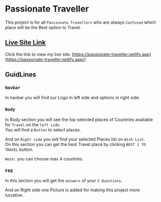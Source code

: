 # Passionate Traveller

This project is for all `Passionate Travellers` who are always `Confused` which place will be the Best option to Travel.

## [Live Site Link](https://passionate-traveller.netlify.app/)

Click the link to view my live site: [https://passionate-traveller.netlify.app](https://passionate-traveller.netlify.app/)

## GuidLines
### `Navbar`

In navbar you will find our Logo in left side and options in right side.

### `Body`

In Body section you will see the top selected places of Countries available for `Travel` on the `left side`.\
You will find a `Button` to select places.


And on `Right side` you will find your selected Places list on `Wish List`. \
On this section you can get the best Travel place by clicking `BEST 1 TO TRAVEL` button.

`Note:` you can choose max 4 countries.

### `FAQ`

In this section you will get the `answers` of your `3 Questions`.

And on Right side one Picture is added for making this project more lucrative.
